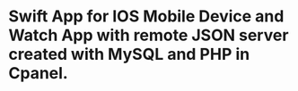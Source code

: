 # Swift App for IOS Mobile Device and Watch App with remote JSON server created with MySQL and PHP in Cpanel.
